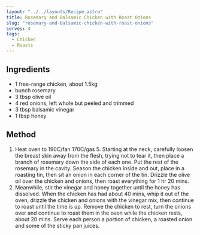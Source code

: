 ```yaml
---
layout: "../../layouts/Recipe.astro"
title: Rosemary and Balsamic Chicken with Roast Onions
slug: "rosemary-and-balsamic-chicken-with-roast-onions"
serves: 4
tags:
  - Chicken
  - Roasts
---
```


## Ingredients

- 1 free-range  chicken, about 1.5kg
- bunch rosemary
- 3 tbsp olive oil
- 4 red onions, left whole but peeled and trimmed
- 3 tbsp balsamic vinegar
- 1 tbsp honey

## Method

1. Heat oven to 190C/fan 170C/gas 5. Starting at the neck, carefully loosen the breast skin away from the flesh, trying not to tear it, then place a branch of rosemary down the side of each one. Put the rest of the rosemary in the cavity. Season the chicken inside and out, place in a roasting tin, then sit an onion in each corner of the tin. Drizzle the olive oil over the chicken and onions, then roast everything for 1 hr 20 mins.
1. Meanwhile, stir the vinegar and honey together until the honey has dissolved. When the chicken has had about 40 mins, whip it out of the oven, drizzle the chicken and onions with the vinegar mix, then continue to roast until the time is up. Remove the chicken to rest, turn the onions over and continue to roast them in the oven while the chicken rests, about 20 mins. Serve each person a portion of chicken, a roasted onion and some of the sticky pan juices.